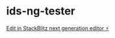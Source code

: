 # ids-ng-tester

[Edit in StackBlitz next generation editor ⚡️](https://stackblitz.com/~/github.com/aldsdelram/ids-ng-tester)